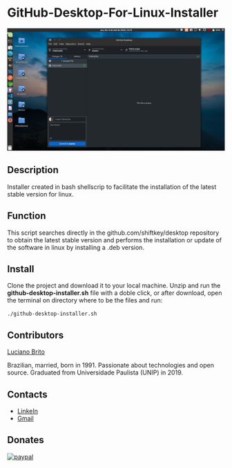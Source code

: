 # GitHub-Desktop-For-Linux-Installer

![](/images/github-desktop-in-linux.png)

## Description

Installer created in bash shellscrip to facilitate the installation of the latest stable version for linux.


## Function

This script searches directly in the github.com/shiftkey/desktop repository to obtain the latest stable version and performs the installation or update of the software in linux by installing a .deb version.


## Install

Clone the project and download it to your local machine. Unzip and run the **github-desktop-installer.sh** file with a doble click, or after download, open the terminal on directory where to be the files and run:

```
./github-desktop-installer.sh

```


## Contributors

[Luciano Brito](https://github.com/LucianoAparecidoBritoGuedes/)

Brazilian, married, born in 1991. Passionate about technologies and open source. Graduated from Universidade Paulista (UNIP) in 2019.


## Contacts

- [LinkeIn](https://www.linkedin.com/in/luciano-brito-76379374/)
- [Gmail](lucianobrito.dev@gmail.com)


## Donates

[![paypal](https://www.paypalobjects.com/en_US/i/btn/btn_donateCC_LG.gif)](https://www.paypal.com/cgi-bin/webscr?cmd=_s-xclic&hosted_button_id=RXA28WZH3XF4E)
